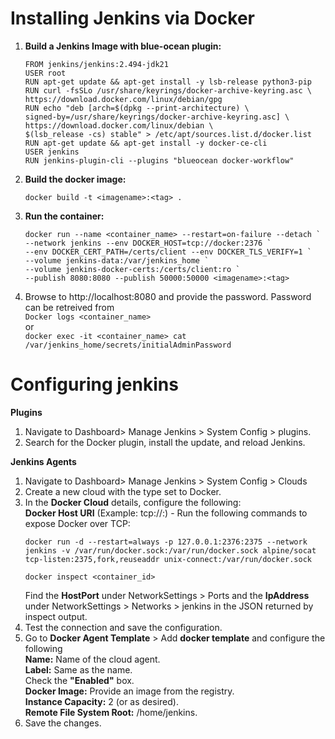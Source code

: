 
# Installing Jenkins via Docker

1. **Build a Jenkins Image with blue-ocean plugin:**
    ```
    FROM jenkins/jenkins:2.494-jdk21
    USER root
    RUN apt-get update && apt-get install -y lsb-release python3-pip
    RUN curl -fsSLo /usr/share/keyrings/docker-archive-keyring.asc \
    https://download.docker.com/linux/debian/gpg
    RUN echo "deb [arch=$(dpkg --print-architecture) \
    signed-by=/usr/share/keyrings/docker-archive-keyring.asc] \
    https://download.docker.com/linux/debian \
    $(lsb_release -cs) stable" > /etc/apt/sources.list.d/docker.list
    RUN apt-get update && apt-get install -y docker-ce-cli
    USER jenkins
    RUN jenkins-plugin-cli --plugins "blueocean docker-workflow"
    ```

2. **Build the docker image:**
    ```
    docker build -t <imagename>:<tag> .
    ```
3. **Run the container:**
    ```
    docker run --name <container_name> --restart=on-failure --detach `
    --network jenkins --env DOCKER_HOST=tcp://docker:2376 `
    --env DOCKER_CERT_PATH=/certs/client --env DOCKER_TLS_VERIFY=1 `
    --volume jenkins-data:/var/jenkins_home `
    --volume jenkins-docker-certs:/certs/client:ro `
    --publish 8080:8080 --publish 50000:50000 <imagename>:<tag>
    ```

4. Browse to http://localhost:8080 and provide the password.
   Password can be retreived from<br> ```Docker logs <container_name>``` <br>or<br>
   ```docker exec -it <container_name> cat /var/jenkins_home/secrets/initialAdminPassword```


# Configuring jenkins

**Plugins**
1. Navigate to Dashboard> Manage Jenkins > System Config > plugins.
2. Search for the Docker plugin, install the update, and reload Jenkins.

**Jenkins Agents**   

1. Navigate to Dashboard> Manage Jenkins > System Config > Clouds
2. Create a new cloud with the type set to Docker.
3. In the **Docker Cloud** details, configure the following:<br>
   **Docker Host URI** (Example: tcp://<ip>:<port>) - Run the following commands to expose Docker over TCP:    
    ```
    docker run -d --restart=always -p 127.0.0.1:2376:2375 --network jenkins -v /var/run/docker.sock:/var/run/docker.sock alpine/socat tcp-listen:2375,fork,reuseaddr unix-connect:/var/run/docker.sock

    docker inspect <container_id>
    ```     
   Find the **HostPort** under NetworkSettings > Ports and the **IpAddress** under NetworkSettings > Networks > jenkins in the JSON returned by inspect output.
5. Test the connection and save the configuration.
6. Go to **Docker Agent Template** > Add **docker template** and configure the following<br>
       **Name:** Name of the cloud agent.<br>
       **Label:** Same as the name.<br>
        Check the **"Enabled"** box.<br>
       **Docker Image:** Provide an image from the registry.<br>
       **Instance Capacity:** 2 (or as desired).<br>
       **Remote File System Root:** /home/jenkins.<br>
7. Save the changes.


       
   
